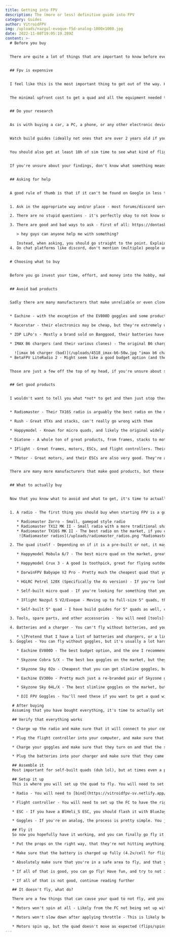 ```yaml
---
title: Getting into FPV
description: The (more or less) definitive guide into FPV
category: Guides
author: VitroidFPV
img: /uploads/nazgul-evoque-f5d-analog-1000x1000.jpg
date: 2022-11-08T19:05:19.289Z
content: >-
  # Before you buy


  There are quite a lot of things that are important to know before even looking at actual products. In this article, I will at least try to list all of the important info you need to know when starting out


  ## Fpv is expensive


  I feel like this is the most important thing to get out of the way. Having unrealistic price expectations that are then hard/impossible to achieve is the fastest way to get turned away. All the different prices are explained in the FAQ, but the main point is: 


  The minimal upfront cost to get a quad and all the equipment needed to get it in the air is about $300, and another $300 if you want to have something that will carry a full-size action camera like a GoPro. It could be cheaper, but most things that will take the price lower than that are usually not worth buying 


  ## Do your research


  As is with buying a car, a PC, a phone, or any other electronic device, you should know what you're buying, and what the basic names and terms mean. 


  Watch build guides (ideally not ones that are over 2 years old if you're looking for parts recommendations as well), setup tutorials, and reviews to get an idea of what you need/want to buy. 


  You should also get at least 10h of sim time to see what kind of flight style you may prefer, to practice before flying in real life, and to see if FPV is even something you'd enjoy


  If you're unsure about your findings, don't know what something means, or just want opinions, it's fine to ask. That leads us to... 


  ## Asking for help


  A good rule of thumb is that if it can't be found on Google in less than a minute, it's probably something worth asking others. There are many places where you can get help, be it forums, Reddit communities (r/fpv, r/multicopter), or Discord servers ([Mr Steele](https://discord.gg/fpv), [Drone Community](https://discord.gg/drones)). Before you ask, there are a few things that you should know: 


  1. Ask in the appropriate way and/or place - most forums/discord servers have dedicated places for specific questions. Putting your questions in the appropriate place will go a long way for the people that help out others

  2. There are no stupid questions - it's perfectly okay to not know something. Don't be afraid to ask, or worry that you're annoying others. It's better to just ask what you want rather than just going in blind and spending a lot of money on bad equipment

  3. There are good and bad ways to ask - First of all: https://dontasktoask.com/ is a great page to show how not to approach things. This basically means that you shouldn't ask

     > hey guys can anyone help me with something?

     Instead, when asking, you should go straight to the point. Explain what you want to know, what you've done/found out so far, and any other ideas that you may have
  4. On chat platforms like discord, don't mention (multiple) people unless it's specifically allowed. Don't send direct messages out to people who offer help, keep it in one place, and be patient if someone doesn't immediately respond. Someone will eventually see your questions, it's rude to be impatient at volunteer helpers, people have their own lives


  # Choosing what to buy


  Before you go invest your time, effort, and money into the hobby, making educated decisions goes a long way to prevent overspending/buying bad gear, and keeping your sanity


  ## Avoid bad products


  Sadly there are many manufacturers that make unreliable or even clone products. This is often hard to spot as a beginner. I will list some manufacturers/products below that shouldn't be considered unless specifically said otherwise: 


  * Eachine - with the exception of the EV800D goggles and some products that they only re-brand, most of their products are low in quality at best 

  * Racerstar - their electronics may be cheap, but they're extremely unreliable, often failing in highly destructive ways 

  * ZOP LiPo's - Mostly a brand sold on Banggood, their batteries have pretty much no quality control. Don't cheap out on stuff that can burn your house down

  * IMAX B6 chargers (and their various clones) - The original B6 charger is already known to be more or less a fire hazard. The clones are even worse in this aspect. If you see a charger that looks something like this, it's not worth it

    ![imax b6 charger (bad)](/uploads/4518_imax-b6-50w.jpg "imax b6 charger (bad)")
  * BetaFPV LiteRadio 2 - Might seem like a good budget option (and the LiteRadio 3 is actually acceptable), but the LiteRadio 2 has very bad gimbals that tend to fail within about a month of use


  Those are just a few off the top of my head, if you're unsure about something, it's **always** better to ask


  ## Get good products


  I wouldn't want to tell you what *not* to get and then just stop there. FPV is not all just caution about products, there are manufacturers that have a very clean track record


  * Radiomaster - Their TX16S radio is arguably the best radio on the market, and their products are generally very good. They also have a very good reputation for customer support

  * Rush - Great VTXs and stacks, can't really go wrong with them

  * Happymodel - Known for micro quads, and likely the original widely-used ELRS hardware which they still continue to improve

  * Diatone - A whole ton of great products, from frames, stacks to motors. Wide range of price points all with good quality

  * IFlight - Great frames, motors, ESCs, and flight controllers. Their electronics are good, but they're a bit more expensive than other options

  * TMotor - Great motors, and their ESCs are also very good. They're a bit more expensive than other options, but they're mostly all worth it


  There are many more manufacturers that make good products, but these are the ones that I've had the most experience with. If you any suggestions, feel free to let me know or make a pull request on the GitHub repo


  ## What to actually buy


  Now that you know what to avoid and what to get, it's time to actually buy stuff. I will try to list the most important things that you need to get started, and then go into more detail about the different parts. Most of this info is also in the [FAQ](https://vitroidfpv-sv.netlify.app/faq#Building), but I will try to explain it in a short and concise way here, as well as some specific product recommendations


  1. A radio - The first thing you should buy when starting FPV is a good radio. It will allow you to get in some sim time while waiting for the rest of your gear, and most modern ones do not require any additional things to run, except batteries. I would absolutely go with ELRS if possible (ELRS is a low-cost long-range, high-performance, open-source RC link protocol. This means that radio signal goes very far, very fast, and for very cheap). All of the radios listed below have ELRS versions

     * Radiomaster Zorro - Small, gamepad style radio
     * Radiomaster TX12 MK II - Small radio with a more traditional shape
     * Radiomaster TX16S MK II - The best radio on the market, if you can afford it, get it
      ![Radiomaster radios](/uploads/radiomaster_radios.png "Radiomaster radios")

  2. The quad itself - Depending on if it is a pre-built or not, it may take you a week or more to get all the parts, build it and set it up. This mostly applies for self-built quads, but even pre-builts will take some setup time

     * Happymodel Mobula 6/7 - The best micro quad on the market, great cheap option for flying indoors and lightly outdoors as well

     * Happymodel Crux 3 - A good 1s toothpick, great for flying outdoors in your backyard or at a park

     * DarwinFPV Babyape V2 Pro - Pretty much the cheapest quad that you can get that is actually good. It runs on 3s, so you will need a proper charger for it, unlike the other two that can use a simple 1s one

     * HGLRC Petrel 120X (Specifically the 4s version) - If you're looking for something with a lot of power at this smaller size, this is a great pick, also the first one to have an option for DJI Digital. But it is more expensive, and will need a proper charger

     * Self-built micro quad - If you're looking for something that you can build yourself, I have a [guide](https://vitroidfpv-sv.netlify.app/building) on how to build one. It's a bit more expensive than the pre-built options, but you can customize it to your liking and it will teach you a lot about how quads work and go together

     * IFlight Nazgul 5 V2/Evoque - Moving up to full-size 5" quads, these are great options for both DJI and Analog. The Nazgul 5 V2 is cheaper, the Evoque is newer, but more expensive. Both are good entry-level quads that can haul a full-size GoPro

     * Self-built 5" quad - I have build guides for 5" quads as well, currently a Beginner, Advanced, or a Race build, you can find them [here](https://vitroidfpv-sv.netlify.app/building)

  3. Tools, spare parts, and other accessories - You will need [tools](https://vitroidfpv-sv.netlify.app/faq#tools) to build, maintain, and fix up your quad, and some [spare parts and other odd bits](https://vitroidfpv-sv.netlify.app/faq#accessories) to replace broken ones if needed

  4. Batteries and a charger - You can't fly without batteries, and you can't charge them without a charger. They're not esential to the setup, but you will need them to actually fly and set up the ESC

     * \[Pretend that I have a list of batteries and chargers, or a link to the equipment page]
  5. Goggles - You can fly without goggles, but it's usually a lot harder. You can build and set up the quad while waiting for your goggles to arrive, and that leaves you with a lot less steps of setup to do when you get them

     * Eachine EV800D - The best budget option, and the one I recommend to most people. They're not the best, but they're good enough for most people that are just starting out

     * Skyzone Cobra S/X - The best box goggles on the market, but they're also the most expensive in this category

     * Skyzone Sky 02o - Cheapest that you can get slimline goggles, but they have pretty low FOV which may be a problem for some people

     * Eachine EV300o - Pretty much just a re-branded pair of Skyzone goggles that are pretty similar to the following 04L/X

     * Skyzone Sky 04L/X - The best slimline goggles on the market, but they're also the most expensive in this category. The 04L use slightly worse screens, but are cheaper

     * DJI FPV Goggles - You'll need these if you want to get a quad with a DJI Digital VTX. The digital system is expensive, but allows for much better image quality. You can read more about the difference [here](https://vitroidfpv-sv.netlify.app/faq#fpvSystemDifference)

   # After buying
   Assuming that you have bought everything, it's time to actually set it up. This is a very important step, and you should take your time to do it right. If you rush it, you may end up with a quad that is not safe to fly, or just won't fly at all. I'll try to go through the steps in a logical order, but you may need to go back and forth between them a few times if you're stuck on something. If you're having trouble, feel free to ask for help in the discord servers like [Mr Steele](https://discord.gg/fpv) or [Drone Community](https://discord.gg/drones)

   ## Verify that everything works

   * Charge up the radio and make sure that it will connect to your computer and that the sticks work. You can do that in a simulator, and get straight to practicing. At least 10h of sim time is recommended before flying for the first time

   * Plug the flight controller into your computer, and make sure that it will connect to Betaflight and that the gyro works before soldering stuff

   * Charge your goggles and make sure that they turn on and that the screen works/isn't broken (if you have DJI, you can also update (and activate them) if needed)

   * Plug the batteries into your charger and make sure that they came charged to storage voltage (3.7v/cell) if the charger supports voltage readout. If not, you can use a multimeter to check the voltage. Once you know they're safe to use, you can charge them to full if you know you'll be needing them soon

   ## Assemble it
   Most important for self-built quads (duh lol), but at times even a pre-built quad will require some assembly, like soldering on your own receiver or other hardware. You should also always make sure that every screw on the quad is tight

   ## Setup it up
   This is where you will set up the quad to fly. You will need to set up your radio, flight controller, VTX, ESC, receiver, and goggles to have them all communicate properly

   * Radio - You will need to [bind](https://vitroidfpv-sv.netlify.app/faq#receiverBind) your radio to your receiver, and [set up the mixers](https://vitroidfpv-sv.netlify.app/faq#mixer) to include the switches and sliders that you want to use

   * Flight controller - You will need to set up the FC to have the right settings for your quad. This usually involves setting up the receiver settings so that Betaflight can read the signals, setting up the motors and ESC so that the FC can talk to it and spin the motors in the right direction, and setting up the VTX so that the FC can control its settings like output power and frequency. With the necessary settings out of the way, you can go make the more personal changes such as OSD layout, modes, and PID tuning (if you understand what you're doing)

   * ESC - If you have a BlHeli_S ESC, you should flash it with BlueJay firmware to get the most out of it (like bidirectional DShot and higher motor PWM frequencies). If it's a BlHeli_32 ESC, those features should already be in the stock firmware (unless it's really old)

   * Goggles - If you're on analog, the process is pretty simple. You just need to set them to the same band and channel as the VTX, as analog doesn't need any kind of binding. If you're on DJI, you will need to pair the goggles to the VTX

   ## Fly it
   So now you hopefully have it working, and you can finally go fly it! Yay! But not so fast, you should still do a few checks before you go out and fly

   * Put the props on the right way, that they're not hitting anything, and that they're on tight enough to not spin/fly off

   * Make sure that the battery is charged up fully (4.2v/cell for flight)

   * Absolutely make sure that you're in a safe area to fly, and that you're not going to fly over people or anything like that if something goes wrong (wrong gyro orientation, bad PID tuning or bad motor/prop direction causing a flip on take off or even a flyaway, etc)

   * If all of that is good, you can go fly! Have fun, and try to not immediately crash it

   * If all of that is not good, continue reading further

   ## It doesn't fly, what do?

   There are a few things that can cause your quad to not fly, and you should go through them one by one to figure out what's wrong. I'll list a few common problems and how to fix them

   * Motors won't spin at all - Likely from the FC not being set up with the correct ESC protocol. It should be DShot300 or DShot600 for most setups

   * Motors won't slow down after applying throttle - This is likely because you don't have the props on, answered [here](https://vitroidfpv-sv.netlify.app/faq#iTerm)

   * Motors spin up, but the quad doesn't move as expected (flips/spins) - Often because the motors are spinning in the wrong direction, the gyro being misaligned, or the props being on the wrong way. You can change the motors in the motors tab in Betaflight. While you're there, the FC also expects the motors to spin in a certain direction and order, make sure that's correct and if needed, change it. Don't forget to remove the props when messing about with motor settings. As for the gyro, you can change the offset in the Configuration tab
---
```

